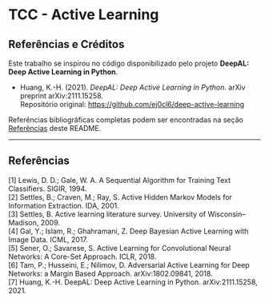 # TCC - Active Learning

## Referências e Créditos

Este trabalho se inspirou no código disponibilizado pelo projeto **DeepAL: Deep Active Learning in Python**.  
- Huang, K.-H. (2021). *DeepAL: Deep Active Learning in Python*. arXiv preprint arXiv:2111.15258.  
  Repositório original: https://github.com/ej0cl6/deep-active-learning

Referências bibliográficas completas podem ser encontradas na seção [Referências](#referências) deste README.

---

## Referências

[1] Lewis, D. D.; Gale, W. A. A Sequential Algorithm for Training Text Classifiers. SIGIR, 1994.  
[2] Settles, B.; Craven, M.; Ray, S. Active Hidden Markov Models for Information Extraction. IDA, 2001.  
[3] Settles, B. Active learning literature survey. University of Wisconsin–Madison, 2009.  
[4] Gal, Y.; Islam, R.; Ghahramani, Z. Deep Bayesian Active Learning with Image Data. ICML, 2017.  
[5] Sener, O.; Savarese, S. Active Learning for Convolutional Neural Networks: A Core-Set Approach. ICLR, 2018.  
[6] Tam, P.; Husseini, E.; Nilimov, D. Adversarial Active Learning for Deep Networks: a Margin Based Approach. arXiv:1802.09841, 2018.  
[7] Huang, K.-H. DeepAL: Deep Active Learning in Python. arXiv:2111.15258, 2021.  

